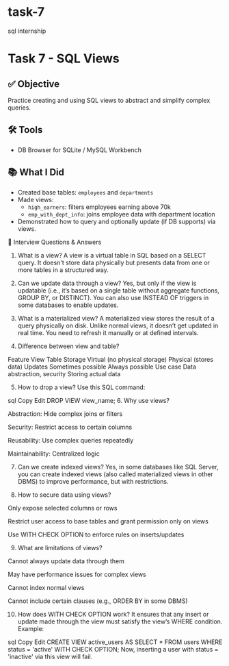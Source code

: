 # task-7
sql internship
# Task 7 - SQL Views

## ✅ Objective
Practice creating and using SQL views to abstract and simplify complex queries.

## 🛠 Tools
- DB Browser for SQLite / MySQL Workbench

## 📚 What I Did
- Created base tables: `employees` and `departments`
- Made views:
  - `high_earners`: filters employees earning above 70k
  - `emp_with_dept_info`: joins employee data with department location
- Demonstrated how to query and optionally update (if DB supports) via views.


💬 Interview Questions & Answers
1. What is a view?
A view is a virtual table in SQL based on a SELECT query. It doesn't store data physically but presents data from one or more tables in a structured way.

2. Can we update data through a view?
Yes, but only if the view is updatable (i.e., it’s based on a single table without aggregate functions, GROUP BY, or DISTINCT).
You can also use INSTEAD OF triggers in some databases to enable updates.

3. What is a materialized view?
A materialized view stores the result of a query physically on disk. Unlike normal views, it doesn’t get updated in real time. You need to refresh it manually or at defined intervals.

4. Difference between view and table?

Feature	View	Table
Storage	Virtual (no physical storage)	Physical (stores data)
Updates	Sometimes possible	Always possible
Use case	Data abstraction, security	Storing actual data

5. How to drop a view?
Use this SQL command:

sql
Copy
Edit
DROP VIEW view_name;
6. Why use views?

Abstraction: Hide complex joins or filters

Security: Restrict access to certain columns

Reusability: Use complex queries repeatedly

Maintainability: Centralized logic

7. Can we create indexed views?
Yes, in some databases like SQL Server, you can create indexed views (also called materialized views in other DBMS) to improve performance, but with restrictions.

8. How to secure data using views?

Only expose selected columns or rows

Restrict user access to base tables and grant permission only on views

Use WITH CHECK OPTION to enforce rules on inserts/updates

9. What are limitations of views?

Cannot always update data through them

May have performance issues for complex views

Cannot index normal views

Cannot include certain clauses (e.g., ORDER BY in some DBMS)

10. How does WITH CHECK OPTION work?
It ensures that any insert or update made through the view must satisfy the view’s WHERE condition.
Example:

sql
Copy
Edit
CREATE VIEW active_users AS
SELECT * FROM users WHERE status = 'active'
WITH CHECK OPTION;
Now, inserting a user with status = 'inactive' via this view will fail.


